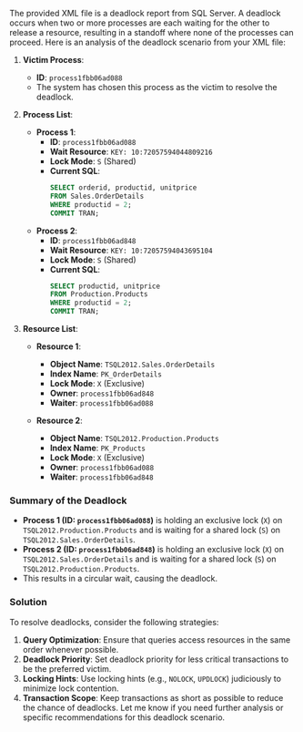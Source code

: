 The provided XML file is a deadlock report from SQL Server. A deadlock occurs when two or more processes are each waiting for the other to release a resource, resulting in a standoff where none of the processes can proceed. Here is an analysis of the deadlock scenario from your XML file:
1. **Victim Process**:
   - **ID**: `process1fbb06ad088`
   - The system has chosen this process as the victim to resolve the deadlock.

2. **Process List**:
   - **Process 1**:
     - **ID**: `process1fbb06ad088`
     - **Wait Resource**: `KEY: 10:72057594044809216`
     - **Lock Mode**: `S` (Shared)
     - **Current SQL**:
       ```sql
       SELECT orderid, productid, unitprice
       FROM Sales.OrderDetails 
       WHERE productid = 2;
       COMMIT TRAN;
       ```
   - **Process 2**:
     - **ID**: `process1fbb06ad848`
     - **Wait Resource**: `KEY: 10:72057594043695104`
     - **Lock Mode**: `S` (Shared)
     - **Current SQL**:
       ```sql
       SELECT productid, unitprice
       FROM Production.Products 
       WHERE productid = 2;
       COMMIT TRAN;
       ```
3. **Resource List**:
   - **Resource 1**:
     - **Object Name**: `TSQL2012.Sales.OrderDetails`
     - **Index Name**: `PK_OrderDetails`
     - **Lock Mode**: `X` (Exclusive)
     - **Owner**: `process1fbb06ad848`
     - **Waiter**: `process1fbb06ad088`
   

   - **Resource 2**:
     - **Object Name**: `TSQL2012.Production.Products`
     - **Index Name**: `PK_Products`
     - **Lock Mode**: `X` (Exclusive)
     - **Owner**: `process1fbb06ad088`
     - **Waiter**: `process1fbb06ad848`

### Summary of the Deadlock
- **Process 1 (ID: `process1fbb06ad088`)** is holding an exclusive lock (`X`) on `TSQL2012.Production.Products` and is waiting for a shared lock (`S`) on `TSQL2012.Sales.OrderDetails`.
- **Process 2 (ID: `process1fbb06ad848`)** is holding an exclusive lock (`X`) on `TSQL2012.Sales.OrderDetails` and is waiting for a shared lock (`S`) on `TSQL2012.Production.Products`.
- This results in a circular wait, causing the deadlock.

### Solution
To resolve deadlocks, consider the following strategies:
1. **Query Optimization**: Ensure that queries access resources in the same order whenever possible.
2. **Deadlock Priority**: Set deadlock priority for less critical transactions to be the preferred victim.
3. **Locking Hints**: Use locking hints (e.g., `NOLOCK`, `UPDLOCK`) judiciously to minimize lock contention.
4. **Transaction Scope**: Keep transactions as short as possible to reduce the chance of deadlocks.
Let me know if you need further analysis or specific recommendations for this deadlock scenario.
